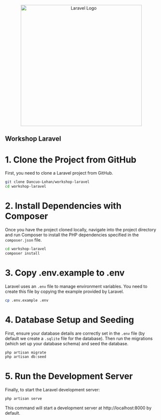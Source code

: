 <p align="center"><a href="https://laravel.com" target="_blank"><img src="https://raw.githubusercontent.com/laravel/art/master/logo-lockup/5%20SVG/2%20CMYK/1%20Full%20Color/laravel-logolockup-cmyk-red.svg" width="400" alt="Laravel Logo"></a></p>

## Workshop Laravel
# 1. Clone the Project from GitHub
First, you need to clone a Laravel project from GitHub.
```bash
git clone Dancuo-Lohan/workshop-laravel
cd workshop-laravel
```
# 2. Install Dependencies with Composer
Once you have the project cloned locally, navigate into the project directory and run Composer to install the PHP dependencies specified in the `composer.json` file.
```bash
cd workshop-laravel
composer install
```
# 3. Copy .env.example to .env
Laravel uses an `.env` file to manage environment variables. You need to create this file by copying the example provided by Laravel.
```bash
cp .env.example .env
```
# 4. Database Setup and Seeding
First, ensure your database details are correctly set in the `.env` file (by default we create a `.sqlite` file for the database). Then run the migrations (which set up your database schema) and seed the database.
```bash
php artisan migrate
php artisan db:seed
```
# 5. Run the Development Server
Finally, to start the Laravel development server:
```bash
php artisan serve
```
This command will start a development server at http://localhost:8000 by default.